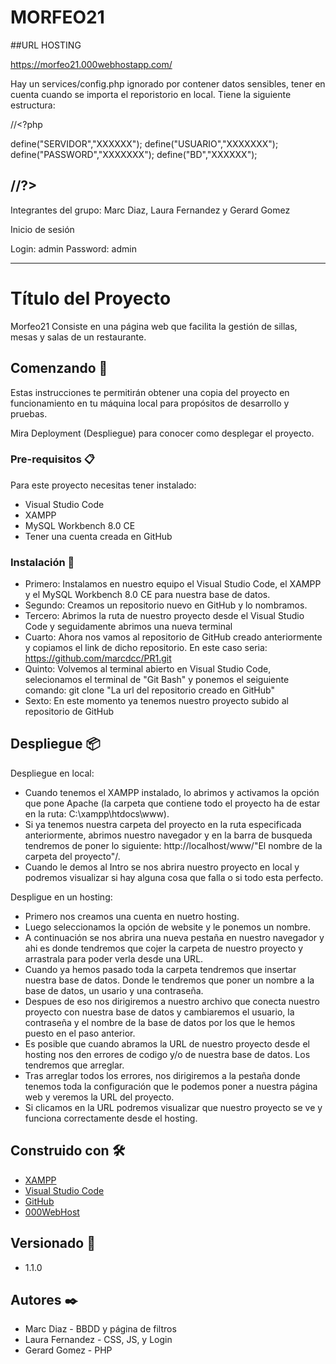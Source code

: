 # MORFEO21

##URL HOSTING 

https://morfeo21.000webhostapp.com/



Hay un services/config.php ignorado por contener datos sensibles, tener en cuenta cuando se importa el reporistorio en local.
Tiene la siguiente estructura:

//<?php

 define("SERVIDOR","XXXXXX");
 define("USUARIO","XXXXXXX");
 define("PASSWORD","XXXXXXX");
 define("BD","XXXXXX");

//?>
--------------------------------------------------------------------------------
Integrantes del grupo:
Marc Diaz, Laura Fernandez y Gerard Gomez


Inicio de sesión

Login: admin
Password: admin

----------------------------------------------------------------------------

# Título del Proyecto
Morfeo21
Consiste en una página web que facilita la gestión de sillas, mesas y salas de un restaurante.

## Comenzando 🚀
Estas instrucciones te permitirán obtener una copia del proyecto en funcionamiento en tu máquina local para propósitos de desarrollo y pruebas.

Mira Deployment (Despliegue) para conocer como desplegar el proyecto.

### Pre-requisitos 📋
Para este proyecto necesitas tener instalado:
- Visual Studio Code
- XAMPP
- MySQL Workbench 8.0 CE
- Tener una cuenta creada en GitHub

### Instalación 🔧
- Primero: Instalamos en nuestro equipo el Visual Studio Code, el XAMPP y el MySQL Workbench 8.0 CE para nuestra base de datos.
- Segundo: Creamos un repositorio nuevo en GitHub y lo nombramos.
- Tercero: Abrimos la ruta de nuestro proyecto desde el Visual Studio Code y seguidamente abrimos una nueva terminal
- Cuarto: Ahora nos vamos al repositorio de GitHub creado anteriormente y copiamos el link de dicho repositorio. En este caso seria: https://github.com/marcdcc/PR1.git
- Quinto: Volvemos al terminal abierto en Visual Studio Code, selecionamos el terminal de "Git Bash" y ponemos el seiguiente comando: git clone "La url del repositorio creado en GitHub"
- Sexto: En este momento ya tenemos nuestro proyecto subido al repositorio de GitHub

## Despliegue 📦
Despliegue en local:
- Cuando tenemos el XAMPP instalado, lo abrimos y activamos la opción que pone Apache (la carpeta que contiene todo el proyecto ha de estar en la ruta: C:\xampp\htdocs\www\).
- Si ya tenemos nuestra carpeta del proyecto en la ruta especificada anteriormente, abrimos nuestro navegador y en la barra de busqueda tendremos de poner lo siguiente: http://localhost/www/"El nombre de la carpeta del proyecto"/.
- Cuando le demos al Intro se nos abrira nuestro proyecto en local y podremos visualizar si hay alguna cosa que falla o si todo esta perfecto.

Despligue en un hosting:
- Primero nos creamos una cuenta en nuetro hosting.
- Luego seleccionamos la opción de website y le ponemos un nombre.
- A continuación se nos abrira una nueva pestaña en nuestro navegador y ahi es donde tendremos que cojer la carpeta de nuestro proyecto y arrastrala para poder verla desde una URL.
- Cuando ya hemos pasado toda la carpeta tendremos que insertar nuestra base de datos. Donde le tendremos que poner un nombre a la base de datos, un usario y una contraseña.
- Despues de eso nos dirigiremos a nuestro archivo que conecta nuestro proyecto con nuestra base de datos y cambiaremos el usuario, la contraseña y el nombre de la base de datos por los que le hemos puesto en el paso anterior.
- Es posible que cuando abramos la URL de nuestro proyecto desde el hosting nos den errores de codigo y/o de nuestra base de datos. Los tendremos que arreglar.
- Tras arreglar todos los errores, nos dirigiremos a la pestaña donde tenemos toda la configuración que le podemos poner a nuestra página web y veremos la URL del proyecto.
- Si clicamos en la URL podremos visualizar que nuestro proyecto se ve y funciona correctamente desde el hosting.


## Construido con 🛠️
* [XAMPP](https://www.apachefriends.org/es/index.html)
* [Visual Studio Code](https://code.visualstudio.com)
* [GitHub](https://github.com)
* [000WebHost](https://es.000webhost.com/)

## Versionado 📌
- 1.1.0

## Autores ✒️
- Marc Diaz - BBDD y página de filtros
- Laura Fernandez - CSS, JS, y Login
- Gerard Gomez - PHP
